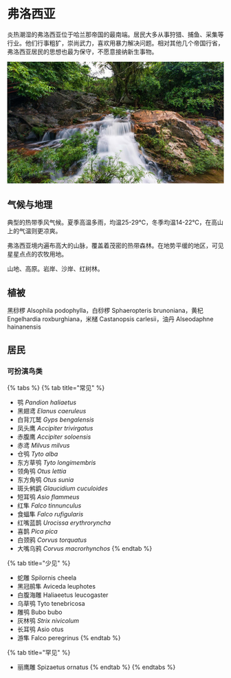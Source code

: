 # 弗洛西亚

炎热潮湿的弗洛西亚位于哈兰那帝国的最南端。居民大多从事狩猎、捕鱼、采集等行业。他们行事粗犷，崇尚武力，喜欢用暴力解决问题。相对其他几个帝国行省，弗洛西亚居民的思想也最为保守，不愿意接纳新生事物。

![](../../.gitbook/assets/fu-luo-xi-ya-.jpg)

## 气候与地理 <a id="qi-hou"></a>

典型的热带季风气候。夏季高温多雨，均温25-29℃，冬季均温14-22℃，在高山上的气温则更凉爽。

弗洛西亚境内遍布高大的山脉，覆盖着茂密的热带森林。在地势平缓的地区，可见星星点点的农牧用地。

‌山地、高原。岩岸、沙岸、红树林。

## 植被 <a id="zhi-bei"></a>

黑桫椤 Alsophila podophylla，白桫椤 Sphaeropteris brunoniana，黄杞 Engelhardia roxburghiana，米槠 Castanopsis carlesii，油丹 Alseodaphne hainanensis

## 居民 <a id="ju-min"></a>

### 可扮演鸟类 <a id="ke-ban-yan-niao-lei"></a>

{% tabs %}
{% tab title="常见" %}
* 鹗 _Pandion haliaetus_
* 黑翅鸢 _Elanus caeruleus_
* 白背兀鹫 _Gyps bengalensis_
* 凤头鹰 _Accipiter trivirgatus_
* 赤腹鹰 _Accipiter soloensis_
* 赤鸢 _Milvus milvus_
* 仓鸮 _Tyto alba_
* 东方草鸮 _Tyto longimembris_
* 领角鸮 _Otus lettia_
* 东方角鸮 _Otus sunia_
* 斑头鸺鹠 _Glaucidium cuculoides_
* 短耳鸮 _Asio flammeus_
* 红隼 _Falco tinnunculus_
* 食蝠隼 _Falco rufigularis_
* 红嘴蓝鹊 _Urocissa erythroryncha_
* 喜鹊 _Pica pica_
* 白颈鸦 _Corvus torquatus_
* 大嘴乌鸦 _Corvus macrorhynchos_
{% endtab %}

{% tab title="少见" %}
* 蛇雕 Spilornis cheela
* 黑冠鹃隼 Aviceda leuphotes
* 白腹海雕 Haliaeetus leucogaster
* 乌草鸮 Tyto tenebricosa
* 雕鸮 Bubo bubo
* 灰林鸮 _Strix nivicolum_
* 长耳鸮 Asio otus
* 游隼 Falco peregrinus
{% endtab %}

{% tab title="罕见" %}
* 丽鹰雕 Spizaetus ornatus
{% endtab %}
{% endtabs %}


